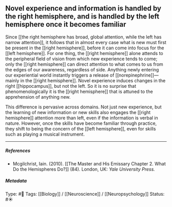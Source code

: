## Novel experience and information is handled by the right hemisphere, and is handled by the left hemisphere once it becomes familiar  # 

Since [[the right hemisphere has broad, global attention, while the left has narrow attention]], it follows that in almost every case what is new must first be present in the [[right hemisphere]], before it can come into focus for the [[left hemisphere]]. For one thing, the [[right hemisphere]] alone attends to the peripheral field of vision from which new experience tends to come; only the [[right hemisphere]] can direct attention to what comes to us from the edges of our awareness, regardless of side. Anything newly entering our experiential world instantly triggers a release of [[norepinephrine]]—mainly in the [[right hemisphere]]. Novel experience induces changes in the right [[hippocampus]], but not the left. So it is no surprise that phenomenologically it is the [[right hemisphere]] that is attuned to the apprehension of anything new.

This difference is pervasive across domains. Not just new experience, but the learning of new information or new skills also engages the [[right hemisphere]] attention more than left, even if the information is verbal in nature. However, once the skills have become familiar through practice, they shift to being the concern of the [[left hemisphere]], even for skills such as playing a musical instrument.

___

##### References

- Mcgilchrist, Iain. (2010). [[The Master and His Emissary Chapter 2. What Do the Hemispheres Do?]] (84). London, UK: _Yale University Press._

##### Metadata

Type: #🔴 
Tags:  [[Biology]] / [[Neuroscience]] / [[Neuropsychology]] 
Status: #☀️ 